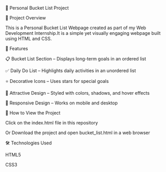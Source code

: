 🌟 Personal Bucket List Project

📌 Project Overview

This is a Personal Bucket List Webpage created as part of my Web Development Internship.It is a simple yet visually engaging webpage built using HTML and CSS.

🎯 Features

📋 Bucket List Section – Displays long-term goals in an ordered list

✅ Daily Do List – Highlights daily activities in an unordered list

⭐ Decorative Icons – Uses stars for special goals

🎨 Attractive Design – Styled with colors, shadows, and hover effects

📱 Responsive Design – Works on mobile and desktop

🚀 How to View the Project

Click on the index.html file in this repository

Or Download the project and open bucket_list.html in a web browser

🛠 Technologies Used

HTML5

CSS3
